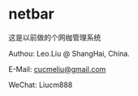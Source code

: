 # netbar
这是以前做的个网枷管理系统

Authou: Leo.Liu @ ShangHai, China.

E-Mail: cucmeliu@gmail.com

WeChat: Liucm888
